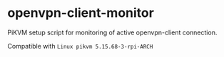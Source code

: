 # openvpn-client-monitor
PiKVM setup script for monitoring of active openvpn-client connection.

Compatible with `Linux pikvm 5.15.68-3-rpi-ARCH`
